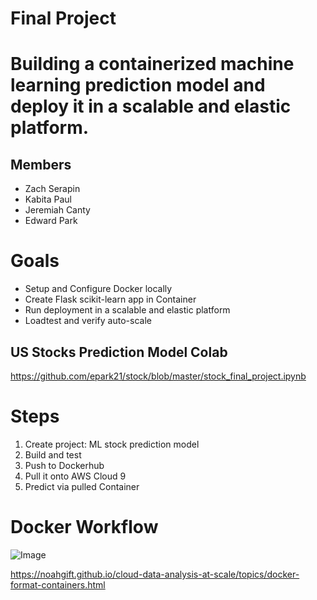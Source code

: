 # Final Project

# Building a containerized machine learning prediction model and deploy it in a scalable and elastic platform.

## Members
- Zach Serapin
- Kabita Paul
- Jeremiah Canty
- Edward Park

# Goals

-	Setup and Configure Docker locally
-	Create Flask scikit-learn app in Container
-	Run deployment in a scalable and elastic platform
-	Loadtest and verify auto-scale

## US Stocks Prediction Model Colab

https://github.com/epark21/stock/blob/master/stock_final_project.ipynb

# Steps

1.	Create project: ML stock prediction model
2.	Build and test
3.	Push to Dockerhub
4.	Pull it onto AWS Cloud 9
5.	Predict via pulled Container

# Docker Workflow

![Image](../master/images/docker.png?raw=true)



https://noahgift.github.io/cloud-data-analysis-at-scale/topics/docker-format-containers.html

